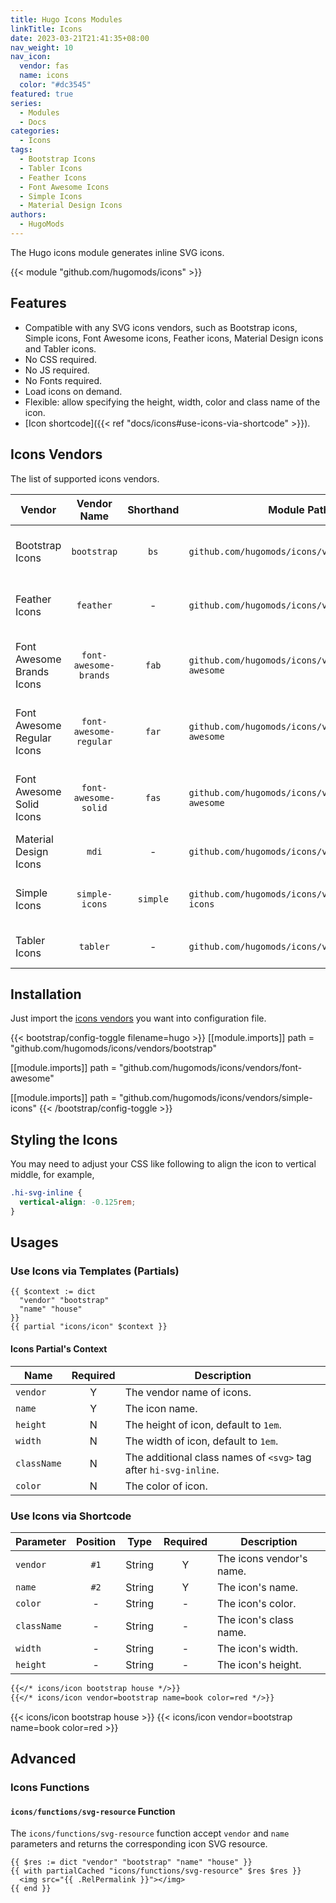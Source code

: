 ```yaml
---
title: Hugo Icons Modules
linkTitle: Icons
date: 2023-03-21T21:41:35+08:00
nav_weight: 10
nav_icon:
  vendor: fas
  name: icons
  color: "#dc3545"
featured: true
series:
  - Modules
  - Docs
categories:
  - Icons
tags:
  - Bootstrap Icons
  - Tabler Icons
  - Feather Icons
  - Font Awesome Icons
  - Simple Icons
  - Material Design Icons
authors:
  - HugoMods
---
```


The Hugo icons module generates inline SVG icons.

<!--more-->

{{< module "github.com/hugomods/icons" >}}

## Features

- Compatible with any SVG icons vendors, such as Bootstrap icons, Simple icons, Font Awesome icons, Feather icons, Material Design icons and Tabler icons.
- No CSS required.
- No JS required.
- No Fonts required.
- Load icons on demand.
- Flexible: allow specifying the height, width, color and class name of the icon.
- [Icon shortcode]({{< ref "docs/icons#use-icons-via-shortcode" >}}).

## Icons Vendors

The list of supported icons vendors.

| Vendor | Vendor Name | Shorthand | Module Path | Version |
| ------ | :--: | :-------: | ----------- | ------- |
| Bootstrap Icons | `bootstrap` | `bs` | `github.com/hugomods/icons/vendors/bootstrap` | {{< icon-version bootstrap >}} |
| Feather Icons | `feather` | - | `github.com/hugomods/icons/vendors/feather` | {{< icon-version feather >}} |
| Font Awesome Brands Icons | `font-awesome-brands` | `fab` | `github.com/hugomods/icons/vendors/font-awesome` | {{< icon-version font-awesome >}} |
| Font Awesome Regular Icons | `font-awesome-regular` | `far` | `github.com/hugomods/icons/vendors/font-awesome` | {{< icon-version font-awesome >}} |
| Font Awesome Solid Icons | `font-awesome-solid` | `fas` | `github.com/hugomods/icons/vendors/font-awesome` | {{< icon-version font-awesome >}} |
| Material Design Icons | `mdi` | - | `github.com/hugomods/icons/vendors/mdi` | {{< icon-version mdi >}} |
| Simple Icons | `simple-icons` | `simple` | `github.com/hugomods/icons/vendors/simple-icons` | {{< icon-version simple-icons >}} |
| Tabler Icons | `tabler` | - | `github.com/hugomods/icons/vendors/tabler` | {{< icon-version tabler >}} |

<!--more-->

## Installation

Just import the [icons vendors](#icons-vendors) you want into configuration file.

{{< bootstrap/config-toggle filename=hugo >}}
[[module.imports]]
path = "github.com/hugomods/icons/vendors/bootstrap"

[[module.imports]]
path = "github.com/hugomods/icons/vendors/font-awesome"

[[module.imports]]
path = "github.com/hugomods/icons/vendors/simple-icons"
{{< /bootstrap/config-toggle >}}

## Styling the Icons

You may need to adjust your CSS like following to align the icon to vertical middle, for example,

```css
.hi-svg-inline {
  vertical-align: -0.125rem;
}
```

## Usages

### Use Icons via Templates (Partials)

```go-html-template
{{ $context := dict
  "vendor" "bootstrap"
  "name" "house"
}}
{{ partial "icons/icon" $context }}
```

#### Icons Partial's Context

| Name        | Required | Description                                                      |
| ----------- | :------: | ---------------------------------------------------------------- |
| `vendor`    |    Y     | The vendor name of icons.                                        |
| `name`      |    Y     | The icon name.                                                   |
| `height`    |    N     | The height of icon, default to `1em`.                            |
| `width`     |    N     | The width of icon, default to `1em`.                             |
| `className` |    N     | The additional class names of `<svg>` tag after `hi-svg-inline`. |
| `color`     |    N     | The color of icon.                                               |

### Use Icons via Shortcode

| Parameter   | Position |  Type  | Required | Description              |
| ----------- | :------: | :----: | :------: | ------------------------ |
| `vendor`    |   `#1`   | String |    Y     | The icons vendor's name. |
| `name`      |   `#2`   | String |    Y     | The icon's name.         |
| `color`     |    -     | String |    -     | The icon's color.        |
| `className` |    -     | String |    -     | The icon's class name.   |
| `width`     |    -     | String |    -     | The icon's width.        |
| `height`    |    -     | String |    -     | The icon's height.       |

```markdown
{{</* icons/icon bootstrap house */>}}
{{</* icons/icon vendor=bootstrap name=book color=red */>}}
```

{{< icons/icon bootstrap house >}}
{{< icons/icon vendor=bootstrap name=book color=red >}}

## Advanced

### Icons Functions

#### `icons/functions/svg-resource` Function

The `icons/functions/svg-resource` function accept `vendor` and `name` parameters and returns the corresponding icon SVG resource.

```go-html-template
{{ $res := dict "vendor" "bootstrap" "name" "house" }}
{{ with partialCached "icons/functions/svg-resource" $res $res }}
  <img src="{{ .RelPermalink }}"></img>
{{ end }}
```
